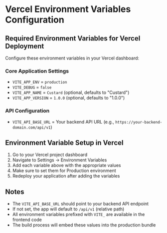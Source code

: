 # Vercel Environment Variables Configuration

## Required Environment Variables for Vercel Deployment

Configure these environment variables in your Vercel dashboard:

### Core Application Settings
- `VITE_APP_ENV` = `production`
- `VITE_DEBUG` = `false`
- `VITE_APP_NAME` = `Custard` (optional, defaults to "Custard")
- `VITE_APP_VERSION` = `1.0.0` (optional, defaults to "1.0.0")

### API Configuration
- `VITE_API_BASE_URL` = Your backend API URL (e.g., `https://your-backend-domain.com/api/v1`)

## Environment Variable Setup in Vercel

1. Go to your Vercel project dashboard
2. Navigate to Settings → Environment Variables
3. Add each variable above with the appropriate values
4. Make sure to set them for Production environment
5. Redeploy your application after adding the variables

## Notes

- The `VITE_API_BASE_URL` should point to your backend API endpoint
- If not set, the app will default to `/api/v1` (relative path)
- All environment variables prefixed with `VITE_` are available in the frontend code
- The build process will embed these values into the production bundle

